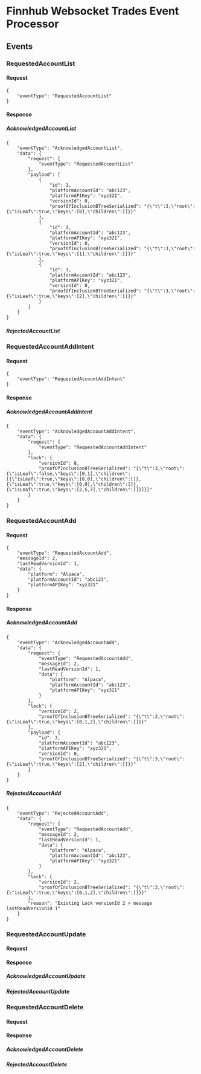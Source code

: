 # Finnhub Websocket Trades Event Processor

## Events

### RequestedAccountList

#### Request

```
{
	"eventType": "RequestedAccountList"
}
```

#### Response

##### AcknowledgedAccountList

```
{
	"eventType": "AcknowledgedAccountList",
	"data": {
		"request": {
			"eventType": "RequestedAccountList"
		},
		"payload": [
			{
				"id": 1,
				"platformAccountId": "abc123",
				"platformAPIKey": "xyz321",
				"versionId": 0,
				"proofOfInclusionBTreeSerialized": "{\"t\":3,\"root\":{\"isLeaf\":true,\"keys\":[0],\"children\":[]}}"
			},
			{
				"id": 2,
				"platformAccountId": "abc123",
				"platformAPIKey": "xyz321",
				"versionId": 0,
				"proofOfInclusionBTreeSerialized": "{\"t\":3,\"root\":{\"isLeaf\":true,\"keys\":[1],\"children\":[]}}"
			},
			{
				"id": 3,
				"platformAccountId": "abc123",
				"platformAPIKey": "xyz321",
				"versionId": 0,
				"proofOfInclusionBTreeSerialized": "{\"t\":3,\"root\":{\"isLeaf\":true,\"keys\":[2],\"children\":[]}}"
			}
		]
	}
}
```

##### RejectedAccountList

### RequestedAccountAddIntent

#### Request

```
{
	"eventType": "RequestedAccountAddIntent"
}
```

#### Response

##### AcknowledgedAccountAddIntent

```
{
	"eventType": "AcknowledgedAccountAddIntent",
	"data": {
		"request": {
			"eventType": "RequestedAccountAddIntent"
		},
		"lock": {
			"versionId": 8,
			"proofOfInclusionBTreeSerialized": "{\"t\":3,\"root\":{\"isLeaf\":false,\"keys\":[0,1],\"children\":[{\"isLeaf\":true,\"keys\":[0,0],\"children\":[]},{\"isLeaf\":true,\"keys\":[0,0],\"children\":[]},{\"isLeaf\":true,\"keys\":[2,5,7],\"children\":[]}]}}"
		}
	}
}
```

### RequestedAccountAdd

#### Request

```
{
	"eventType": "RequestedAccountAdd",
	"messageId": 2,
	"lastReadVersionId": 1,
	"data": {
		"platform": "Alpaca",
		"platformAccountId": "abc123",
		"platformAPIKey": "xyz321"
	}
}
```

#### Response

##### AcknowledgedAccountAdd

```
{
	"eventType": "AcknowledgedAccountAdd",
	"data": {
		"request": {
			"eventType": "RequestedAccountAdd",
			"messageId": 2,
			"lastReadVersionId": 1,
			"data": {
				"platform": "Alpaca",
				"platformAccountId": "abc123",
				"platformAPIKey": "xyz321"
			}
		},
		"lock": {
			"versionId": 2,
			"proofOfInclusionBTreeSerialized": "{\"t\":3,\"root\":{\"isLeaf\":true,\"keys\":[0,1,2],\"children\":[]}}"
		},
		"payload": {
			"id": 3,
			"platformAccountId": "abc123",
			"platformAPIKey": "xyz321",
			"versionId": 0,
			"proofOfInclusionBTreeSerialized": "{\"t\":3,\"root\":{\"isLeaf\":true,\"keys\":[2],\"children\":[]}}"
		}
	}
}
```

##### RejectedAccountAdd

```
{
	"eventType": "RejectedAccountAdd",
	"data": {
		"request": {
			"eventType": "RequestedAccountAdd",
			"messageId": 2,
			"lastReadVersionId": 1,
			"data": {
				"platform": "Alpaca",
				"platformAccountId": "abc123",
				"platformAPIKey": "xyz321"
			}
		},
		"lock": {
			"versionId": 2,
			"proofOfInclusionBTreeSerialized": "{\"t\":3,\"root\":{\"isLeaf\":true,\"keys\":[0,1,2],\"children\":[]}}"
		},
		"reason": "Existing Lock versionId 2 > message lastReadVersionId 1"
	}
}
```

### RequestedAccountUpdate

#### Request

#### Response

##### AcknowledgedAccountUpdate

##### RejectedAccountUpdate

### RequestedAccountDelete

#### Request

#### Response

##### AcknowledgedAccountDelete

##### RejectedAccountDelete
